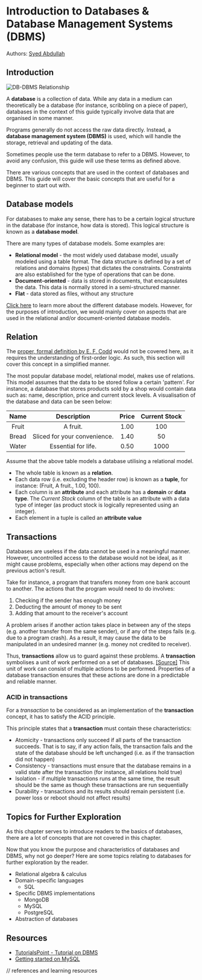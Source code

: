 # Introduction to Databases & Database Management Systems (DBMS)

Authors: [Syed Abdullah](https://github.com/Skaty)

## Introduction

![DB-DBMS Relationship](images/db-dbms-relation.png)

A **database** is a collection of data. While any data in a medium can theoretically be a database (for instance, scribbling on a piece of paper), databases in the context of this guide typically involve data that are organised in some manner.

Programs generally do not access the raw data directly. Instead, a  **database management system (DBMS)** is used, which will handle the storage, retrieval and updating of the data.

Sometimes people use the term database to refer to a DBMS. However, to avoid any confusion, this guide will use these terms as defined above.

There are various concepts that are used in the context of databases and DBMS. This guide will cover the basic concepts that are useful for a beginner to start out with.

## Database models

For databases to make any sense, there has to be a certain logical structure in the database (for instance, how data is stored). This logical structure is known as a **database model**.

There are many types of database models. Some examples are:

- **Relational model** - the most widely used database model, usually modeled using a table format. The data structure is defined by a set of relations and domains (types) that dictates the constraints. Constraints are also established for the type of operations that can be done.
- **Document-oriented** - data is stored in documents, that encapsulates the data. This data is normally stored in a semi-structured manner.
- **Flat** - data stored as files, without any structure

[Click here](https://en.wikipedia.org/wiki/Database_model) to learn more about the different database models. However, for the purposes of introduction, we would mainly cover on aspects that are used in the relational and/or document-oriented database models.

## Relation

The [proper, formal definition by E. F. Codd](https://en.wikipedia.org/wiki/Relation_(database)) would not be covered here, as it requires the understanding of first-order logic. As such, this section will cover this concept in a simplified manner.

The most popular database model, relational model, makes use of relations. This model assumes that the data to be stored follow a certain 'pattern'. For instance, a database that stores products sold by a shop would contain data such as: name, description, price and current stock levels. A visualisation of the database and data can be seen below:

| Name  | Description                  | Price | Current Stock |
|:-----:|:----------------------------:|:-----:|:-------------:|
| Fruit | A fruit.                     | 1.00  |      100      |
| Bread | Sliced for your convenience. | 1.40  |       50      |
| Water | Essential for life.          | 0.50  |     1000      |

Assume that the above table models a database utilising a relational model.

- The whole table is known as a **relation**.
- Each data row (i.e. excluding the header row) is known as a **tuple**, for instance: (Fruit, A fruit., 1.00, 100).
- Each column is an **attribute** and each attribute has a **domain** or **data type**. The *Current Stock* column of the table is an attribute with a data type of integer (as product stock is logically represented using an integer).
- Each element in a tuple is called an **attribute value**

## Transactions

Databases are useless if the data cannot be used in a meaningful manner. However, uncontrolled access to the database would not be ideal, as it might cause problems, especially when other actions may depend on the previous action's result.

Take for instance, a program that transfers money from one bank account to another. The actions that the program would need to do involves:

1. Checking if the sender has enough money
2. Deducting the amount of money to be sent
3. Adding that amount to the receiver's account

A problem arises if another action takes place in between any of the steps (e.g. another transfer from the same sender), or if any of the steps fails (e.g. due to a program crash). As a result, it may cause the data to be manipulated in an undesired manner (e.g. money not credited to receiver).

Thus, **transactions** allow us to guard against these problems. A **transaction** symbolises a unit of work performed on a set of databases. [[Source]](https://en.wikipedia.org/wiki/Database_transaction) This unit of work can consist of multiple actions to be performed. Properties of a database transaction ensures that these actions are done in a predictable and reliable manner.

### ACID in transactions

For a *transaction* to be considered as an implementation of the **transaction** concept, it has to satisfy the ACID principle.

This principle states that a **transaction** must contain these characteristics:
- Atomicity - transactions only succeed if all parts of the transaction succeeds. That is to say, if any action fails, the transaction fails and the state of the database should be left unchanged (i.e. as if the transaction did not happen)
- Consistency - transactions must ensure that the database remains in a valid state after the transaction (for instance, all relations hold true)
- Isolation - if multiple transactions runs at the same time, the result should be the same as though these transactions are run sequentially
- Durability - transactions and its results should remain persistent (i.e. power loss or reboot should not affect results)

## Topics for Further Exploration

As this chapter serves to introduce readers to the basics of databases, there are a lot of concepts that are not covered in this chapter.

Now that you know the purpose and characteristics of databases and DBMS, why not go deeper? Here are some topics relating to databases for further exploration by the reader.

- Relational algebra \& calculus
- Domain-specific languages
  - SQL
- Specific DBMS implementations
  - MongoDB
  - MySQL
  - PostgreSQL
- Abstraction of databases

## Resources

- [TutorialsPoint - Tutorial on DBMS](https://www.tutorialspoint.com/dbms/)
- [Getting started on MySQL](https://dev.mysql.com/doc/refman/en/tutorial.html)

// references and learning resources
